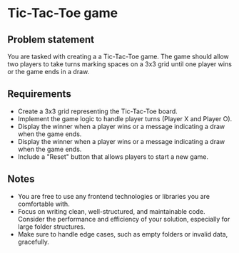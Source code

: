 # Tic-Tac-Toe game

## Problem statement

You are tasked with creating a a Tic-Tac-Toe game. The game should allow two players to take turns marking spaces on a 3x3 grid until one player wins or the game ends in a draw.

## Requirements

- Create a 3x3 grid representing the Tic-Tac-Toe board.
- Implement the game logic to handle player turns (Player X and Player O).
- Display the winner when a player wins or a message indicating a draw when the game ends.
- Display the winner when a player wins or a message indicating a draw when the game ends.
- Include a "Reset" button that allows players to start a new game.

## Notes

- You are free to use any frontend technologies or libraries you are comfortable with.
- Focus on writing clean, well-structured, and maintainable code. Consider the performance and efficiency of your solution, especially for large folder structures.
- Make sure to handle edge cases, such as empty folders or invalid data, gracefully.
